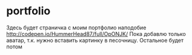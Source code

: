 # portfolio
Здесь будет страничка с моим портфолио наподобие http://codepen.io/HummerHead87/full/OpONJK/
Пока добавлю только аватар, т.к. нужно вставить картинку в песочницу. Остальное будет потом